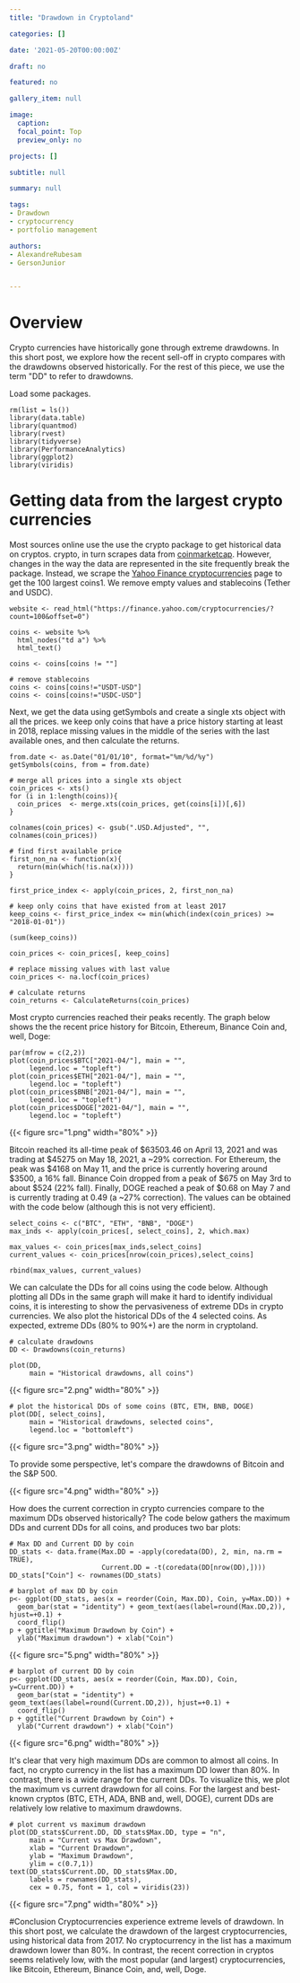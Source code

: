 ```yaml
---
title: "Drawdown in Cryptoland"

categories: []

date: '2021-05-20T00:00:00Z' 

draft: no

featured: no

gallery_item: null

image:
  caption: 
  focal_point: Top
  preview_only: no

projects: []

subtitle: null

summary: null

tags: 
- Drawdown
- cryptocurrency
- portfolio management

authors:
- AlexandreRubesam
- GersonJunior


---
```


# Overview
Crypto currencies have historically gone through extreme drawdowns. In this short post, we explore how the recent sell-off in crypto compares with the drawdowns observed historically. For the rest of this piece, we use the term "DD" to refer to drawdowns.

Load some packages.

    rm(list = ls())
    library(data.table)
    library(quantmod)
    library(rvest)
    library(tidyverse)
    library(PerformanceAnalytics)
    library(ggplot2)
    library(viridis)


# Getting data from the largest crypto currencies
Most sources online use the use the crypto package to get historical data on cryptos. crypto, in turn scrapes data from [coinmarketcap](https://coinmarketcap.com/coins/). However, changes in the way the data are represented in the site frequently break the package. Instead, we scrape the [Yahoo Finance cryptocurrencies](https://finance.yahoo.com/cryptocurrencies/?count=25&offset=0) page to get the 100 largest coins1. We remove empty values and stablecoins (Tether and USDC).

    website <- read_html("https://finance.yahoo.com/cryptocurrencies/?count=100&offset=0")
    
    coins <- website %>% 
      html_nodes("td a") %>% 
      html_text()
    
    coins <- coins[coins != ""]
    
    # remove stablecoins
    coins <- coins[coins!="USDT-USD"]
    coins <- coins[coins!="USDC-USD"]


Next, we get the data using getSymbols and create a single xts object with all the prices. we keep only coins that have a price history starting at least in 2018, replace missing values in the middle of the series with the last available ones, and then calculate the returns.
    
    
    from.date <- as.Date("01/01/10", format="%m/%d/%y")
    getSymbols(coins, from = from.date)
    
    # merge all prices into a single xts object
    coin_prices <- xts()
    for (i in 1:length(coins)){
      coin_prices  <- merge.xts(coin_prices, get(coins[i])[,6])
    }
    
    colnames(coin_prices) <- gsub(".USD.Adjusted", "", colnames(coin_prices))
    
    # find first available price
    first_non_na <- function(x){
      return(min(which(!is.na(x))))
    }
    
    first_price_index <- apply(coin_prices, 2, first_non_na)
    
    # keep only coins that have existed from at least 2017
    keep_coins <- first_price_index <= min(which(index(coin_prices) >= "2018-01-01"))
    
    (sum(keep_coins))

    coin_prices <- coin_prices[, keep_coins]
    
    # replace missing values with last value
    coin_prices <- na.locf(coin_prices)
    
    # calculate returns
    coin_returns <- CalculateReturns(coin_prices)

Most crypto currencies reached their peaks recently. The graph below shows the the recent price history for Bitcoin, Ethereum, Binance Coin and, well, Doge:

    par(mfrow = c(2,2))
    plot(coin_prices$BTC["2021-04/"], main = "", 
         legend.loc = "topleft")
    plot(coin_prices$ETH["2021-04/"], main = "",
         legend.loc = "topleft")
    plot(coin_prices$BNB["2021-04/"], main = "", 
         legend.loc = "topleft")
    plot(coin_prices$DOGE["2021-04/"], main = "",
         legend.loc = "topleft")
         
{{< figure src="1.png" width="80%" >}}

Bitcoin reached its all-time peak of $63503.46 on April 13, 2021 and was trading at $45275 on May 18, 2021, a ~29% correction. For Ethereum, the peak was $4168 on May 11, and the price is currently hovering around $3500, a 16% fall. Binance Coin dropped from a peak of $675 on May 3rd to about $524 (22% fall). Finally, DOGE reached a peak of $0.68 on May 7 and is currently trading at 0.49 (a ~27% correction). The values can be obtained with the code below (although this is not very efficient).

    select_coins <- c("BTC", "ETH", "BNB", "DOGE")
    max_inds <- apply(coin_prices[, select_coins], 2, which.max)
    
    max_values <- coin_prices[max_inds,select_coins]
    current_values <- coin_prices[nrow(coin_prices),select_coins]
    
    rbind(max_values, current_values)

We can calculate the DDs for all coins using the code below. Although plotting all DDs in the same graph will make it hard to identify individual coins, it is interesting to show the pervasiveness of extreme DDs in crypto currencies. We also plot the historical DDs of the 4 selected coins. As expected, extreme DDs (80% to 90%+) are the norm in cryptoland.

    # calculate drawdowns
    DD <- Drawdowns(coin_returns)
    
    plot(DD,
         main = "Historical drawdowns, all coins")
 
{{< figure src="2.png" width="80%" >}}
        
    # plot the historical DDs of some coins (BTC, ETH, BNB, DOGE)
    plot(DD[, select_coins],
         main = "Historical drawdowns, selected coins", 
         legend.loc = "bottomleft")
         
{{< figure src="3.png" width="80%" >}}

To provide some perspective, let's compare the drawdowns of Bitcoin and the S&P 500.

{{< figure src="4.png" width="80%" >}}

How does the current correction in crypto currencies compare to the maximum DDs observed historically? The code below gathers the maximum DDs and current DDs for all coins, and produces two bar plots:

    # Max DD and Current DD by coin
    DD_stats <- data.frame(Max.DD = -apply(coredata(DD), 2, min, na.rm = TRUE), 
                           Current.DD = -t(coredata(DD[nrow(DD),])))
    DD_stats["Coin"] <- rownames(DD_stats)
    
    # barplot of max DD by coin
    p<- ggplot(DD_stats, aes(x = reorder(Coin, Max.DD), Coin, y=Max.DD)) + 
      geom_bar(stat = "identity") + geom_text(aes(label=round(Max.DD,2)), hjust=+0.1) + 
      coord_flip()
    p + ggtitle("Maximum Drawdown by Coin") +
      ylab("Maximum drawdown") + xlab("Coin")
    
{{< figure src="5.png" width="80%" >}}

    # barplot of current DD by coin
    p<- ggplot(DD_stats, aes(x = reorder(Coin, Max.DD), Coin, y=Current.DD)) + 
      geom_bar(stat = "identity") + geom_text(aes(label=round(Current.DD,2)), hjust=+0.1) + 
      coord_flip()
    p + ggtitle("Current Drawdown by Coin") +
      ylab("Current drawdown") + xlab("Coin")

{{< figure src="6.png" width="80%" >}}

It's clear that very high maximum DDs are common to almost all coins. In fact, no crypto currency in the list has a maximum DD lower than 80%. In contrast, there is a wide range for the current DDs. To visualize this, we plot the maximum vs current drawdown for all coins. For the largest and best-known cryptos (BTC, ETH, ADA, BNB and, well, DOGE), current DDs are relatively low relative to maximum drawdowns.

    # plot current vs maximum drawdown
    plot(DD_stats$Current.DD, DD_stats$Max.DD, type = "n", 
         main = "Current vs Max Drawdown",
         xlab = "Current Drawdown", 
         ylab = "Maximum Drawdown", 
         ylim = c(0.7,1))
    text(DD_stats$Current.DD, DD_stats$Max.DD,
         labels = rownames(DD_stats), 
         cex = 0.75, font = 1, col = viridis(23))
{{< figure src="7.png" width="80%" >}}

#Conclusion
Cryptocurrencies experience extreme levels of drawdown. In this short post, we calculate the drawdown of the largest cryptocurrencies, using historical data from 2017. No cryptocurrency in the list has a maximum drawdown lower than 80%. In contrast, the recent correction in cryptos seems relatively low, with the most popular (and largest) cryptocurrencies, like Bitcoin, Ethereum, Binance Coin, and, well, Doge.     

